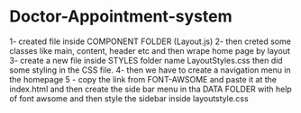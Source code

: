 # Doctor-Appointment-system


<!-- LAYOUT SETUP -->
1- created file inside COMPONENT FOLDER (Layout.js)
2- then creted some classes like main, content, header etc and then wrape home page by layout
3- create a new file inside STYLES folder name LayoutStyles.css then did some styling in the CSS file.
4- then we have to create a navigation menu in the homepage
5 - copy the link from FONT-AWSOME and paste it at the index.html and then create the side bar menu in tha DATA FOLDER with help of font awsome and then style the sidebar inside layoutstyle.css


<!-- GETTING USER DETAILS -->
